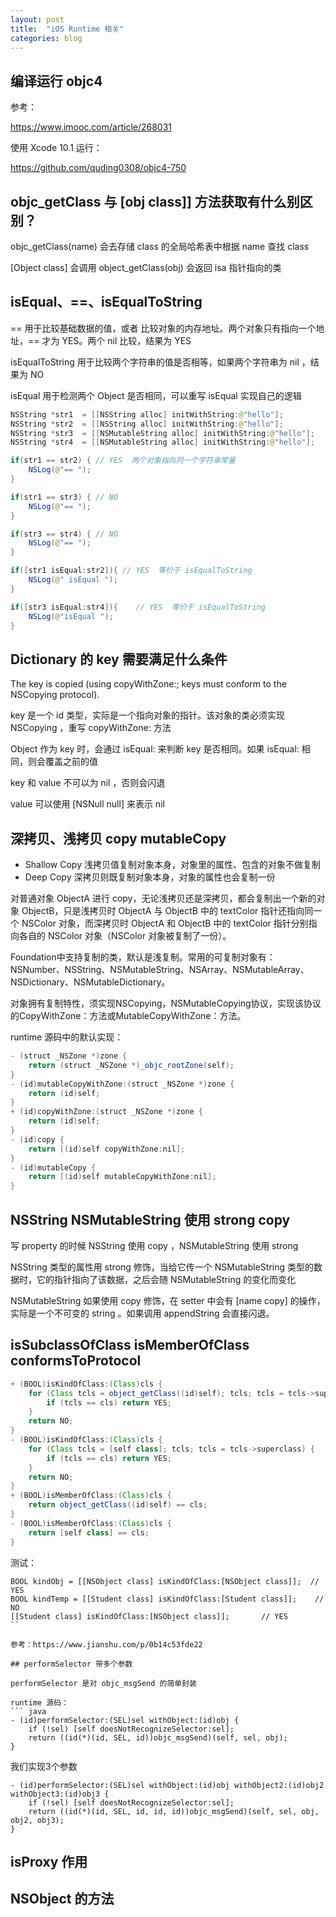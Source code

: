```yaml
---
layout: post
title:  "iOS Runtime 相关"
categories: blog
---
```


## 编译运行 objc4

参考：

https://www.imooc.com/article/268031

使用 Xcode 10.1 运行：

https://github.com/quding0308/objc4-750


## objc_getClass 与 [obj class]] 方法获取有什么别区别？

objc_getClass(name) 会去存储 class 的全局哈希表中根据 name 查找 class

[Object class] 会调用  object_getClass(obj) 会返回 isa 指针指向的类


## isEqual、==、isEqualToString

== 用于比较基础数据的值，或者 比较对象的内存地址。两个对象只有指向一个地址，== 才为 YES。两个 nil 比较，结果为 YES

isEqualToString 用于比较两个字符串的值是否相等，如果两个字符串为 nil ，结果为 NO

isEqual 用于检测两个 Object 是否相同，可以重写 isEqual 实现自己的逻辑

``` java
NSString *str1  = [[NSString alloc] initWithString:@"hello"];
NSString *str2  = [[NSString alloc] initWithString:@"hello"];
NSString *str3  = [[NSMutableString alloc] initWithString:@"hello"];
NSString *str4  = [[NSMutableString alloc] initWithString:@"hello"];

if(str1 == str2) { // YES  两个对象指向同一个字符串常量
    NSLog(@"== ");
}

if(str1 == str3) { // NO
    NSLog(@"== ");
}

if(str3 == str4) { // NO
    NSLog(@"== ");
}

if([str1 isEqual:str2]){ // YES  等价于 isEqualToString
    NSLog(@" isEqual ");
}

if([str3 isEqual:str4]){    // YES  等价于 isEqualToString
    NSLog(@"isEqual ");
}

```

## Dictionary 的 key 需要满足什么条件

The key is copied (using copyWithZone:; keys must conform to the NSCopying protocol). 

key 是一个 id 类型，实际是一个指向对象的指针。该对象的类必须实现 NSCopying ，重写 copyWithZone: 方法

Object 作为 key 时，会通过 isEqual: 来判断 key 是否相同。如果 isEqual: 相同，则会覆盖之前的值

key 和 value 不可以为 nil ，否则会闪退

value 可以使用 [NSNull null] 来表示 nil

## 深拷贝、浅拷贝 copy mutableCopy

- Shallow Copy 浅拷贝值复制对象本身，对象里的属性、包含的对象不做复制
- Deep Copy 深拷贝则既复制对象本身，对象的属性也会复制一份

对普通对象 ObjectA 进行 copy，无论浅拷贝还是深拷贝，都会复制出一个新的对象 ObjectB，只是浅拷贝时 ObjectA 与 ObjectB 中的 textColor 指针还指向同一个 NSColor 对象，而深拷贝时 ObjectA 和 ObjectB 中的 textColor 指针分别指向各自的 NSColor 对象（NSColor 对象被复制了一份）。

Foundation中支持复制的类，默认是浅复制。常用的可复制对象有：NSNumber、NSString、NSMutableString、NSArray、NSMutableArray、NSDictionary、NSMutableDictionary。

对象拥有复制特性，须实现NSCopying，NSMutableCopying协议，实现该协议的CopyWithZone：方法或MutableCopyWithZone：方法。

runtime 源码中的默认实现：
``` java
- (struct _NSZone *)zone {
    return (struct _NSZone *)_objc_rootZone(self);
}
- (id)mutableCopyWithZone:(struct _NSZone *)zone {
    return (id)self;
}
+ (id)copyWithZone:(struct _NSZone *)zone {
    return (id)self;
}
- (id)copy {
    return [(id)self copyWithZone:nil];
}
- (id)mutableCopy {
    return [(id)self mutableCopyWithZone:nil];
}
```

## NSString NSMutableString 使用 strong copy

写 property 的时候 NSString 使用 copy ，NSMutableString 使用 strong

NSString 类型的属性用 strong 修饰，当给它传一个 NSMutableString 类型的数据时，它的指针指向了该数据，之后会随 NSMutableString 的变化而变化

NSMutableString 如果使用 copy 修饰，在 setter 中会有 [name copy] 的操作，实际是一个不可变的 string 。如果调用 appendString 会直接闪退。 


## isSubclassOfClass isMemberOfClass conformsToProtocol

``` java
+ (BOOL)isKindOfClass:(Class)cls {
    for (Class tcls = object_getClass((id)self); tcls; tcls = tcls->superclass) {
        if (tcls == cls) return YES;
    }
    return NO;
}
- (BOOL)isKindOfClass:(Class)cls {
    for (Class tcls = [self class]; tcls; tcls = tcls->superclass) {
        if (tcls == cls) return YES;
    }
    return NO;
}
+ (BOOL)isMemberOfClass:(Class)cls {
    return object_getClass((id)self) == cls;
}
- (BOOL)isMemberOfClass:(Class)cls {
    return [self class] == cls;
}
```

测试：
```
BOOL kindObj = [[NSObject class] isKindOfClass:[NSObject class]];  // YES
BOOL kindTemp = [[Student class] isKindOfClass:[Student class]];    // NO
[[Student class] isKindOfClass:[NSObject class]];       // YES
``

参考：https://www.jianshu.com/p/0b14c53fde22

## performSelector 带多个参数

performSelector 是对 objc_msgSend 的简单封装

runtime 源码：
``` java
- (id)performSelector:(SEL)sel withObject:(id)obj {
    if (!sel) [self doesNotRecognizeSelector:sel];
    return ((id(*)(id, SEL, id))objc_msgSend)(self, sel, obj);
}
```

我们实现3个参数

```
- (id)performSelector:(SEL)sel withObject:(id)obj withObject2:(id)obj2 withObject3:(id)obj3 {
    if (!sel) [self doesNotRecognizeSelector:sel];
    return ((id(*)(id, SEL, id, id, id))objc_msgSend)(self, sel, obj, obj2, obj3);
}
```

## isProxy 作用


## NSObject 的方法


